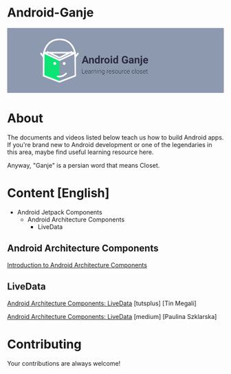 # Android-Ganje
![Android-Ganje-Banner](https://github.com/Ssisakhti/android-ganje/blob/master/android-ganje-banner.png)

# About

The documents and videos listed below teach us how to build Android apps. If you're brand new to Android development or one of the legendaries in this area, maybe find useful learning resource here.

Anyway, "Ganje" is a persian word that means Closet.

# Content [English]
* Android Jetpack Components
    * Android Architecture Components
        * LiveData

## Android Architecture Components
[Introduction to Android Architecture Components](https://code.tutsplus.com/tutorials/introduction-to-android-architecture--cms-28749)

## LiveData
[Android Architecture Components: LiveData](https://code.tutsplus.com/tutorials/android-architecture-component-livedata--cms-29317) [tutsplus] [Tin Megali]

[Android Architecture Components: LiveData](https://android.jlelse.eu/android-architecture-components-livedata-1ce4ab3c0466) [medium] [Paulina Szklarska]

# Contributing
Your contributions are always welcome!